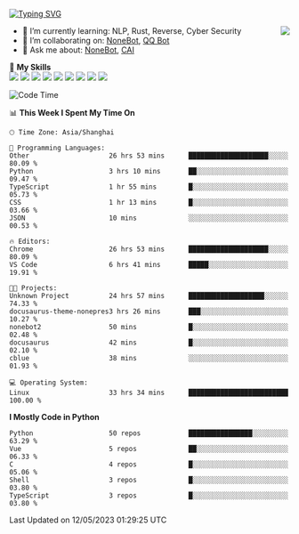 [![Typing SVG](https://readme-typing-svg.herokuapp.com?size=25&duration=2500&color=8C43EA&vCenter=true&width=200&height=40&lines=Hi+there+%F0%9F%91%8B%F0%9F%8F%BB;I'm+yanyongyu)](https://git.io/typing-svg)

<a href="#">
  <img align="right" src="https://github-readme-stats.vercel.app/api?username=yanyongyu&count_private=true&show_icons=true&bg_color=15,f2f7fd,E0EAFC" />
</a>

- 🌱 I’m currently learning: NLP, Rust, Reverse, Cyber Security
- 👯 I’m collaborating on: [NoneBot](https://github.com/nonebot), [QQ Bot](https://github.com/Mrs4s/go-cqhttp)
- 💬 Ask me about: [NoneBot](https://github.com/nonebot), [CAI](https://github.com/cscs181/CAI)

🌟 **My Skills**  
![](https://img.shields.io/badge/-Python-3e74a2?style=flat-square&logo=Python&logoColor=fff)
![](https://img.shields.io/badge/-Node.js-339933?style=flat-square&logo=Node.js&logoColor=fff)
![](https://img.shields.io/badge/-Vue-4fc08d?style=flat-square&logo=Vue.js&logoColor=fff)
![](https://img.shields.io/badge/-React-2d98ce?style=flat-square&logo=React&logoColor=fff)
![](https://img.shields.io/badge/-Docker-2496ED?style=flat-square&logo=Docker&logoColor=fff)
![](https://img.shields.io/badge/-Linux-000000?style=flat-square&logo=Linux&logoColor=fff)
![](https://img.shields.io/badge/-MySQL-4479A1?style=flat-square&logo=MySQL&logoColor=fff)
![](https://img.shields.io/badge/-Redis-DC382D?style=flat-square&logo=Redis&logoColor=fff)
![](https://img.shields.io/badge/-MongoDB-47A248?style=flat-square&logo=MongoDB&logoColor=fff)

<!--START_SECTION:waka-->
![Code Time](http://img.shields.io/badge/Code%20Time-4%2C017%20hrs%2028%20mins-blue)

📊 **This Week I Spent My Time On** 

```text
🕑︎ Time Zone: Asia/Shanghai

💬 Programming Languages: 
Other                    26 hrs 53 mins      ████████████████████░░░░░   80.09 % 
Python                   3 hrs 10 mins       ██░░░░░░░░░░░░░░░░░░░░░░░   09.47 % 
TypeScript               1 hr 55 mins        █░░░░░░░░░░░░░░░░░░░░░░░░   05.73 % 
CSS                      1 hr 13 mins        █░░░░░░░░░░░░░░░░░░░░░░░░   03.66 % 
JSON                     10 mins             ░░░░░░░░░░░░░░░░░░░░░░░░░   00.53 % 

🔥 Editors: 
Chrome                   26 hrs 53 mins      ████████████████████░░░░░   80.09 % 
VS Code                  6 hrs 41 mins       █████░░░░░░░░░░░░░░░░░░░░   19.91 % 

🐱‍💻 Projects: 
Unknown Project          24 hrs 57 mins      ███████████████████░░░░░░   74.33 % 
docusaurus-theme-nonepres3 hrs 26 mins       ███░░░░░░░░░░░░░░░░░░░░░░   10.27 % 
nonebot2                 50 mins             █░░░░░░░░░░░░░░░░░░░░░░░░   02.48 % 
docusaurus               42 mins             █░░░░░░░░░░░░░░░░░░░░░░░░   02.10 % 
cblue                    38 mins             ░░░░░░░░░░░░░░░░░░░░░░░░░   01.93 % 

💻 Operating System: 
Linux                    33 hrs 34 mins      █████████████████████████   100.00 % 
```

**I Mostly Code in Python** 

```text
Python                   50 repos            ████████████████░░░░░░░░░   63.29 % 
Vue                      5 repos             ██░░░░░░░░░░░░░░░░░░░░░░░   06.33 % 
C                        4 repos             █░░░░░░░░░░░░░░░░░░░░░░░░   05.06 % 
Shell                    3 repos             █░░░░░░░░░░░░░░░░░░░░░░░░   03.80 % 
TypeScript               3 repos             █░░░░░░░░░░░░░░░░░░░░░░░░   03.80 % 
```




 Last Updated on 12/05/2023 01:29:25 UTC
<!--END_SECTION:waka-->
